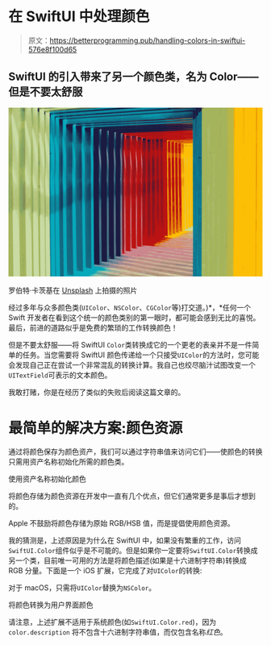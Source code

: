 # 在 SwiftUI 中处理颜色

> 原文：<https://betterprogramming.pub/handling-colors-in-swiftui-576e8f100d65>

## SwiftUI 的引入带来了另一个颜色类，名为 Color——但是不要太舒服

![](img/6c6d48266d967194aa0273db3609c6b0.png)

罗伯特·卡茨基在 [Unsplash](https://unsplash.com/s/photos/colors?utm_source=unsplash&utm_medium=referral&utm_content=creditCopyText) 上拍摄的照片

经过多年与众多颜色类(`UIColor`、`NSColor`、`CGColor`等)打交道。)*，*任何一个 Swift 开发者在看到这个统一的颜色类别的第一眼时，都可能会感到无比的喜悦。最后，前进的道路似乎是免费的繁琐的工作转换颜色！

但是不要太舒服——将 SwiftUI `Color`类转换成它的一个更老的表亲并不是一件简单的任务。当您需要将 SwiftUI 颜色传递给一个只接受`UIColor`的方法时，您可能会发现自己正在尝试一个非常混乱的转换计算。我自己也绞尽脑汁试图改变一个`UITextField`可表示的文本颜色。

我敢打赌，你是在经历了类似的失败后阅读这篇文章的。

# 最简单的解决方案:颜色资源

通过将颜色保存为颜色资产，我们可以通过字符串值来访问它们——使颜色的转换只需用资产名称初始化所需的颜色类。

使用资产名称初始化颜色

将颜色存储为颜色资源在开发中一直有几个优点，但它们通常更多是事后才想到的。

Apple 不鼓励将颜色存储为原始 RGB/HSB 值，而是提倡使用颜色资源。

我的猜测是，上述原因是为什么在 SwiftUI 中，如果没有繁重的工作，访问`SwiftUI.Color`组件似乎是不可能的。但是如果你一定要将`SwiftUI.Color`转换成另一个类，目前唯一可用的方法是将颜色描述(如果是十六进制字符串)转换成 RGB 分量。下面是一个 iOS 扩展，它完成了对`UIColor`的转换:

对于 macOS，只需将`UIColor`替换为`NSColor`。

将颜色转换为用户界面颜色

请注意，上述扩展不适用于系统颜色(如`SwiftUI.Color.red`)，因为`color.description` 将不包含十六进制字符串值，而仅包含名称*红色*。